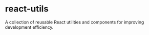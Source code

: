 # react-utils
A collection of reusable React utilities and components for improving development efficiency.
